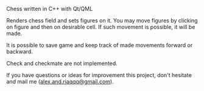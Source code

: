 Chess written in C++ with Qt/QML

Renders chess field and sets figures on it. You may move figures by clicking on figure and then on desirable cell. If such movement is possible, it will be made.

It is possible to save game and keep track of made movements forward or backward.

Check and checkmate are not implemented.

If you have questions or ideas for improvement this project, don't hesitate and mail me (alex.and.riaqqq@gmail.com).
